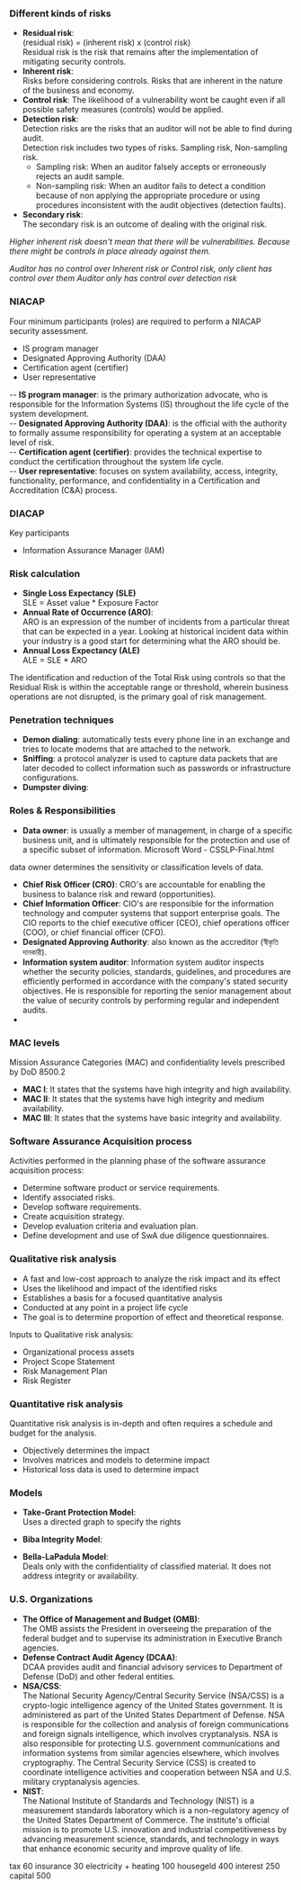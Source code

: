 ### Different kinds of risks
- **Residual risk**:  
  (residual risk) = (inherent risk) x (control risk)  
  Residual risk is the risk that remains after the implementation of mitigating security controls.
- **Inherent risk**:  
  Risks before considering controls. Risks that are inherent in the nature of the business and economy.
- **Control risk**:
  The likelihood of a vulnerability wont be caught even if all possible safety measures (controls) would be applied.
- **Detection risk**:  
  Detection risks are the risks that an auditor will not be able to find during audit.  
  Detection risk includes two types of risks. Sampling risk, Non-sampling risk.
  + Sampling risk: When an auditor falsely accepts or erroneously rejects an audit sample.
  + Non-sampling risk: When an auditor fails to detect a condition because of non applying the appropriate procedure or using procedures inconsistent with the audit objectives (detection faults).
- **Secondary risk**:  
  The secondary risk is an outcome of dealing with the original risk.

*Higher inherent risk doesn't mean that there will be vulnerabilities. Because there might be controls in place already against them.*

*Auditor has no control over Inherent risk or Control risk, only client has control over them*
*Auditor only has control over detection risk*

### NIACAP
Four minimum participants (roles) are required to perform a NIACAP security assessment.
- IS program manager
- Designated Approving Authority (DAA)
- Certification agent (certifier)
- User representative

-- **IS program manager**: is the primary authorization advocate, who is responsible for the Information Systems (IS) throughout the life cycle of the system development.  
-- **Designated Approving Authority (DAA)**: is the official with the authority to formally assume responsibility for operating a system at an acceptable level of risk.  
-- **Certification agent (certifier)**: provides the technical expertise to conduct the certification throughout the system life cycle.  
-- **User representative**: focuses on system availability, access, integrity, functionality, performance, and confidentiality in a Certification and Accreditation (C&A) process.

### DIACAP
Key participants
- Information Assurance Manager (IAM)

### Risk calculation
- **Single Loss Expectancy (SLE)**  
SLE = Asset value * Exposure Factor
- **Annual Rate of Occurrence (ARO)**:  
ARO is an expression of the number of incidents from a particular threat that can be expected in a year. Looking at historical incident data within your industry is a good start for determining what the ARO should be.
- **Annual Loss Expectancy (ALE)**  
ALE = SLE * ARO

The identification and reduction of the Total Risk using controls so that the Residual Risk is within the acceptable range or threshold, wherein business operations are not disrupted, is the primary goal of risk management.

### Penetration techniques
- **Demon dialing**: automatically tests every phone line in an exchange and tries to locate modems that are attached to the network.
- **Sniffing**: a protocol analyzer is used to capture data packets that are later decoded to collect information such as passwords or infrastructure configurations.
- **Dumpster diving**:

### Roles & Responsibilities
- **Data owner**: is usually a member of management, in charge of a specific business unit, and is ultimately responsible for the protection and use of a specific subset  of information. Microsoft Word - CSSLP-Final.html

data owner determines the sensitivity or classification levels of data.
- **Chief Risk Officer (CRO)**:  CRO's are accountable for enabling the business to balance risk and reward (opportunities). 
- **Chief Information Officer**:  CIO's are responsible for the information technology and computer systems that support enterprise goals. The CIO reports to the chief executive officer (CEO), chief operations officer (COO), or chief financial officer (CFO).
- **Designated Approving Authority**:  also known as the accreditor (স্বীকৃতি দানকারী).
- **Information system auditor**: Information system auditor inspects whether the security policies, standards, guidelines, and procedures are efficiently performed in accordance with the company's stated security objectives. He is responsible for reporting the senior management about the value of security controls by performing regular and independent audits.
- 

### MAC levels
Mission Assurance Categories (MAC) and confidentiality levels prescribed by DoD 8500.2
- **MAC I**: It states that the systems have high integrity and high availability.
- **MAC II**: It states that the systems have high integrity and medium availability.
- **MAC III**: It states that the systems have basic integrity and availability.

### Software Assurance Acquisition process
Activities performed in the planning phase of the software assurance acquisition process:  
- Determine software product or service requirements. 
- Identify associated risks. 
- Develop software requirements. 
- Create acquisition strategy. 
- Develop evaluation criteria and evaluation plan. 
- Define development and use of SwA due diligence questionnaires.

### Qualitative risk analysis
- A fast and low-cost approach to  analyze the risk impact and its effect
- Uses the likelihood and impact of the identified risks
- Establishes a basis for a focused quantitative analysis
- Conducted at  any point in a project life cycle
- The goal is to determine  proportion of effect and theoretical response.

Inputs to Qualitative risk analysis:
- Organizational process assets 
- Project Scope Statement 
- Risk Management Plan 
- Risk Register

### Quantitative risk analysis
Quantitative risk analysis is in-depth and often requires a schedule and budget for the analysis.
- Objectively determines the impact
- Involves matrices and models to determine impact
- Historical loss data is used to determine impact

### Models
- **Take-Grant Protection Model**:  
  Uses a directed graph to specify the rights
- **Biba Integrity Model**:  
  
- **Bella-LaPadula Model**:  
  Deals only with the confidentiality of classified material. It does not address integrity or availability.

### U.S. Organizations
- **The Office of Management and Budget (OMB)**:  
  The OMB assists the President in overseeing the preparation of the federal budget and to supervise its administration in Executive Branch agencies.
- **Defense Contract Audit Agency (DCAA)**:  
  DCAA provides audit and financial advisory services to Department of Defense (DoD) and other federal entities.
- **NSA/CSS**:  
  The National Security Agency/Central Security Service (NSA/CSS) is a crypto-logic intelligence agency of the United States government. It is administered as part of
the United States Department of Defense. NSA is responsible for the collection and analysis of foreign communications and foreign signals intelligence, which involves cryptanalysis. NSA is also responsible for protecting U.S. government communications and information systems from similar agencies elsewhere, which involves cryptography. 
The Central Security Service (CSS) is created to coordinate intelligence activities and cooperation between NSA and U.S. military cryptanalysis agencies.
- **NIST**:  
  The National Institute of Standards and Technology (NIST) is a measurement standards laboratory which is a non-regulatory agency of the United States Department of Commerce. The institute's official mission is to promote U.S. innovation and industrial competitiveness by advancing measurement science, standards, and technology in ways that enhance economic security and improve quality of life.



tax 60
insurance 30
electricity + heating 100
housegeld 400
interest 250
capital 500

<!--stackedit_data:
eyJoaXN0b3J5IjpbMTc0OTQwMTMyNSwxMTkxMjcyNDM0LDYwNj
U4ODg1OSwtMjkwNzEyNjQzLC00MTM4OTg0MTIsLTYwMTQyODgy
NiwxMjU0NDA0ODgsMjEyMjY1MzM0NiwtMTk2MTgwNjc3MywtND
QyMTQ3MDcwLDE5MjUyODAzMzAsMTY1NTg3ODc0MywtNzgyOTk1
MDA3LDE2MjE1NjgzMDEsMjAyMjEzNjg0NiwzODMyMTcyODgsOD
c3NzE0MDc4LC0xMTU3MDUzMzc5LDc3NDQwNjcyMiwtMjA2NDE0
Nzg0Nl19
-->